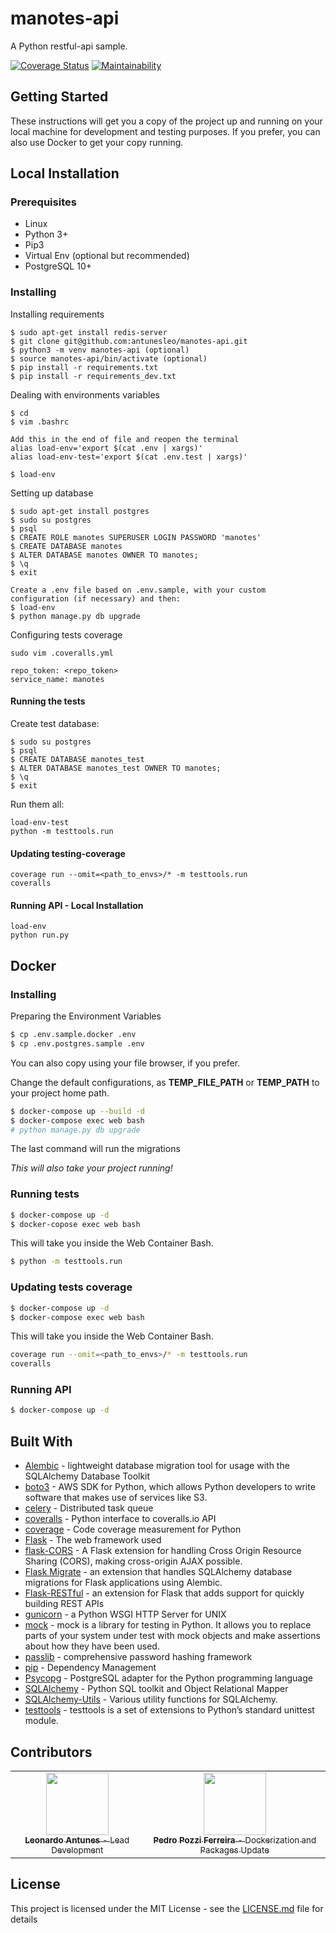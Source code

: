 # manotes-api

A Python restful-api sample.

[![Coverage Status](https://coveralls.io/repos/github/antunesleo/manotes-api/badge.svg?branch=master)](https://coveralls.io/github/antunesleo/manotes-api?branch=master)
[![Maintainability](https://api.codeclimate.com/v1/badges/42b0f620dec82226efb2/maintainability)](https://codeclimate.com/github/antunesleo/manotes-api/maintainability)
## Getting Started

These instructions will get you a copy of the project up and running on your local machine for development and testing purposes.
If you prefer, you can also use Docker to get your copy running.

## Local Installation

### Prerequisites

* Linux
* Python 3+
* Pip3
* Virtual Env (optional but recommended)
* PostgreSQL 10+ 

### Installing

Installing requirements
```
$ sudo apt-get install redis-server
$ git clone git@github.com:antunesleo/manotes-api.git
$ python3 -m venv manotes-api (optional)
$ source manotes-api/bin/activate (optional)
$ pip install -r requirements.txt
$ pip install -r requirements_dev.txt
```
Dealing with environments variables

```
$ cd
$ vim .bashrc

Add this in the end of file and reopen the terminal
alias load-env='export $(cat .env | xargs)'
alias load-env-test='export $(cat .env.test | xargs)'

$ load-env
```

Setting up database
```
$ sudo apt-get install postgres
$ sudo su postgres
$ psql
$ CREATE ROLE manotes SUPERUSER LOGIN PASSWORD 'manotes'
$ CREATE DATABASE manotes
$ ALTER DATABASE manotes OWNER TO manotes;
$ \q
$ exit

Create a .env file based on .env.sample, with your custom configuration (if necessary) and then:
$ load-env
$ python manage.py db upgrade

```

Configuring tests coverage
```
sudo vim .coveralls.yml

repo_token: <repo_token>
service_name: manotes
```

#### Running the tests

Create test database:
```
$ sudo su postgres
$ psql
$ CREATE DATABASE manotes_test
$ ALTER DATABASE manotes_test OWNER TO manotes;
$ \q
$ exit
```

Run them all:
```
load-env-test
python -m testtools.run
```

#### Updating testing-coverage
```
coverage run --omit=<path_to_envs>/* -m testtools.run
coveralls
```

#### Running API - Local Installation
```
load-env
python run.py
```

## Docker

### Installing

Preparing the Environment Variables

```bash
$ cp .env.sample.docker .env
$ cp .env.postgres.sample .env
```

You can also copy using your file browser, if you prefer.

Change the default configurations, as **TEMP_FILE_PATH** or **TEMP_PATH** to your project home path.

```bash
$ docker-compose up --build -d
$ docker-compose exec web bash
# python manage.py db upgrade
```

The last command will run the migrations

*This will also take your project running!*

### Running tests

```bash
$ docker-compose up -d
$ docker-copose exec web bash
```

This will take you inside the Web Container Bash.

```bash
$ python -m testtools.run
```

### Updating tests coverage
```bash
$ docker-compose up -d
$ docker-compose exec web bash
```

This will take you inside the Web Container Bash.

```bash
coverage run --omit=<path_to_envs>/* -m testtools.run
coveralls
```

### Running API
```bash
$ docker-compose up -d
```

## Built With

* [Alembic](http://alembic.zzzcomputing.com/en/latest/) - lightweight database migration tool for usage with the SQLAlchemy Database Toolkit
* [boto3](https://pypi.org/project/boto3/) - AWS SDK for Python, which allows Python developers to write software that makes use of services like S3.
* [celery](https://pypi.org/project/celery/) - Distributed task queue
* [coveralls](https://pypi.org/project/python-coveralls/) - Python interface to coveralls.io API
* [coverage](https://pypi.org/project/coverage/) - Code coverage measurement for Python
* [Flask](http://flask.pocoo.org/) - The web framework used
* [flask-CORS](https://flask-cors.readthedocs.io/en/latest/) - A Flask extension for handling Cross Origin Resource Sharing (CORS), making cross-origin AJAX possible.
* [Flask Migrate](https://flask-migrate.readthedocs.io/en/latest/) - an extension that handles SQLAlchemy database migrations for Flask applications using Alembic.
* [Flask-RESTful](https://flask-restful.readthedocs.io/en/latest/) - an extension for Flask that adds support for quickly building REST APIs
* [gunicorn](https://pypi.org/search/?q=gunicorn) - a Python WSGI HTTP Server for UNIX
* [mock](https://pypi.org/project/mock/) - mock is a library for testing in Python. It allows you to replace parts of your system under test with mock objects and make assertions about how they have been used.
* [passlib](https://pypi.org/project/passlib/) - comprehensive password hashing framework
* [pip](https://pypi.org/project/pip/) - Dependency Management
* [Psycopg](http://initd.org/psycopg/) - PostgreSQL adapter for the Python programming language
* [SQLAlchemy](https://www.sqlalchemy.org/) - Python SQL toolkit and Object Relational Mapper
* [SQLAlchemy-Utils](https://pypi.org/project/SQLAlchemy-Utils/) - Various utility functions for SQLAlchemy.
* [testtools](http://testtools.readthedocs.io/en/latest/for-test-authors.html) - testtools is a set of extensions to Python’s standard unittest module.


## Contributors

<table>
  <tr>
    <td align="center">
      <a href="https://github.com/antunesleo">
        <img src="https://avatars0.githubusercontent.com/u/13929952?s=400&u=8c46ff05e5295aa7f085f5ec8aeddf5af6bc4677&v=4" width="100px;" alt=""/>
        <br />
        <sub>
          <b>Leonardo Antunes</b>
          <span> - Lead Development</span>
        </sub>
      </a>
    </td>
    <td align="center">
      <a href="https://github.com/PozziSan">
        <img src="https://avatars2.githubusercontent.com/u/22599880?s=400&u=14ef80f14c4e6dae753dc7e88a065e4e608c3c83&v=4" width="100px;" alt=""/>
        <br />
        <sub>
          <b>Pedro Pozzi Ferreira</b>
          <span> - Dockerization and Packages Update </span>
        </sub>
      </a>
    </td>
  </tr>
</table>  


## License

This project is licensed under the MIT License - see the [LICENSE.md](LICENSE.md) file for details
